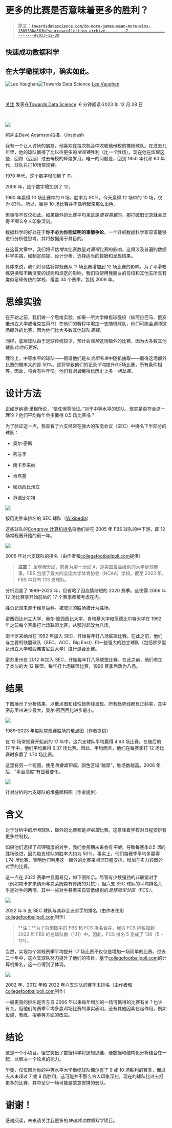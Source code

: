 # 更多的比赛是否意味着更多的胜利？

> 原文：[`towardsdatascience.com/do-more-games-mean-more-wins-1589568a563b?source=collection_archive---------7-----------------------#2023-12-28`](https://towardsdatascience.com/do-more-games-mean-more-wins-1589568a563b?source=collection_archive---------7-----------------------#2023-12-28)

## 快速成功数据科学

## 在大学橄榄球中，确实如此。

[](https://medium.com/@lee_vaughan?source=post_page-----1589568a563b--------------------------------)![Lee Vaughan](https://medium.com/@lee_vaughan?source=post_page-----1589568a563b--------------------------------)[](https://towardsdatascience.com/?source=post_page-----1589568a563b--------------------------------)![Towards Data Science](https://towardsdatascience.com/?source=post_page-----1589568a563b--------------------------------) [Lee Vaughan](https://medium.com/@lee_vaughan?source=post_page-----1589568a563b--------------------------------)

·

[关注](https://medium.com/m/signin?actionUrl=https%3A%2F%2Fmedium.com%2F_%2Fsubscribe%2Fuser%2F5d604015c08b&operation=register&redirect=https%3A%2F%2Ftowardsdatascience.com%2Fdo-more-games-mean-more-wins-1589568a563b&user=Lee+Vaughan&userId=5d604015c08b&source=post_page-5d604015c08b----1589568a563b---------------------post_header-----------) 发表在[Towards Data Science](https://towardsdatascience.com/?source=post_page-----1589568a563b--------------------------------) ·6 分钟阅读·2023 年 12 月 28 日[](https://medium.com/m/signin?actionUrl=https%3A%2F%2Fmedium.com%2F_%2Fvote%2Ftowards-data-science%2F1589568a563b&operation=register&redirect=https%3A%2F%2Ftowardsdatascience.com%2Fdo-more-games-mean-more-wins-1589568a563b&user=Lee+Vaughan&userId=5d604015c08b&source=-----1589568a563b---------------------clap_footer-----------)

--

[](https://medium.com/m/signin?actionUrl=https%3A%2F%2Fmedium.com%2F_%2Fbookmark%2Fp%2F1589568a563b&operation=register&redirect=https%3A%2F%2Ftowardsdatascience.com%2Fdo-more-games-mean-more-wins-1589568a563b&source=-----1589568a563b---------------------bookmark_footer-----------)![](img/71768c494034f40124fab2bf80d83fac.png)

照片由[Dave Adamson](https://unsplash.com/@aussiedave?utm_content=creditCopyText&utm_medium=referral&utm_source=unsplash)拍摄，[Unsplash](https://unsplash.com/photos/a-close-up-of-a-leather-object-with-a-banana-on-it-EnX2W4WtHLg?utm_content=creditCopyText&utm_medium=referral&utm_source=unsplash)

我有一个让人讨厌的朋友，他喜欢在每次机会中吹嘘他母校的橄榄球队。在过去几年里，他的球队赢得了比以往更多的*常规赛*胜利（比*一个*胜场）。现在他在炫耀这些，回顾（远远）过去母校的辉煌岁月。唯一的问题是，回到 1950 年代和 60 年代，球队只打*10*场常规赛。

1970 年代，这个数字增加到了 11。

2006 年，这个数字增加到了 12。

1960 年赢得 10 场比赛中的 9 场，胜率为 90%。今天赢得 12 场中的 10 场，仅为 83%。所以，赢得 10 场比赛并不像听起来那么出色。

但事情不仅仅如此。如果额外的比赛平均来说是*更容易赢*的，那打破旧记录就会显得*不那么*令人印象深刻。

数据科学的好处在于**你不必为你能证明的事情争论**。一个好的数据科学家应该能够进行分析性思考，并将数据用于其目的。

在这篇文章中，我们将评估*增加*比赛数量对*赢得*比赛的影响。这将涉及普遍的数据科学实践，如制定前提、设计分析、选择适当的数据和呈现结果。

具体来说，我们将评估将常规赛从 11 场比赛增加到 12 场比赛的影响。为了平滑教练更换和不断演变的规则和规定的影响，我们将使用我朋友的母校和其他五所具有类似足球传统的学校，覆盖 34 个赛季，包括 2006 年。

# 思维实验

在开始之前，我们做一个思维实验。如果一所大学橄榄球强校（如阿拉巴马、俄亥俄州立大学或俄克拉荷马）在他们的赛程中增加一支随机球队，他们可能会*赢得*这场额外的比赛，因为他们比大多数其他球队*更强*。

同样，底层球队由于足球传统较少，预计会*输掉*这场额外的比赛，因为大多数其他球队*比他们更好*。

理论上，中等水平的球队——假设他们是从*全部名单*中随机抽取——赢得这场额外比赛的概率大约是 50%。这将导致他们的记录*平均*提升*0.5*场比赛，所有条件相等。因此，将会有些年份，他们有*机会*赢得比历史上多*一场比赛*。

# 设计方法

正如罗纳德·里根所说，“信任但需验证。”对于中等水平的球队，现实是否符合这一理论？他们平均每年会多赢得 0.5 场比赛吗？

为了验证这一点，我查看了六支经常在强大的东南会议（SEC）中排名下半部分的球队：

+   奥尔·密斯

+   密苏里

+   南卡罗来纳

+   肯塔基

+   密西西比州立

+   范德比尔特

![](img/fd2891a25b2c24edc9ac7f0f14cc1fd7.png)

按历史胜率排名的 SEC 球队（[Wikipedia](https://en.wikipedia.org/wiki/Southeastern_Conference)）

这些球队的[Congrove 计算机排名](https://www.collegefootballpoll.com/rankings/year/2005/)将他们排在 2005 年 FBS 球队的中下游，即 12 场常规赛开始的前一年。

![](img/329cff638f959751d3aa0444fffec898.png)

2005 年对六支球队的排名（由作者和[collegefootballpoll.com](https://www.collegefootballpoll.com/rankings/year/2005/)提供）

> **注意：** *足球碗分区*，前身为*第一分区 A*，是美国最高级别的大学足球赛事。FBS 包括了最大的全国大学体育协会（NCAA）学校。截至 2023 年，FBS 中共有 133 支球队。

分析涵盖了 1989–2023 年，但省略了因疫情缩短的 2020 赛季。这使得 2006 年 12 场比赛季开始前后的 17 个赛季都被考虑在内。

胜负记录来源于维基百科。被取消的胜场被计为胜场。

密西西比州立大学、奥尔·密西西比大学、肯塔基大学和范德比尔特大学在 1992 年之前每个赛季打七场联盟比赛，从那时起改为八场。

南卡罗来纳州在 1992 年加入 SEC，开始每年打八场联盟比赛。在此之前，他们与主要的联盟球队（SEC、ACC、Big East）和一些强大的独立球队（包括佛罗里达州立大学和西弗吉尼亚大学）进行混合比赛。

密苏里州在 2012 年加入 SEC，开始每年打八场联盟比赛。在此之前，他们参加了类似的大 12 联盟，每年打七场联盟比赛，1996 赛季后改为八场。

# 结果

下图展示了分析结果，以散点图和线性趋势线呈现。所有趋势线都有正斜率，其中密苏里州进步最大，奥尔·密西西比进步最小。

![](img/0d9e320b11b61233f1cf2965afe15edc.png)

1989–2023 年每队常规赛胜场的散点图（作者提供）

在 12 场常规赛开始前的 17 年中，这六支球队平均赢得 4.63 场比赛。在随后的 17 年中，他们平均赢得 6.37 场比赛。因此，平均而言，他们在每赛季打 12 场比赛时多赢了 1.74 场比赛。

这里有另一个视图，使用*堆叠面积图*。颜色区域“越厚”，胜场数越高。2006 年后，“平台高度”有显著变化。

![](img/6c375b1a859cb022f603e0cb1c546211.png)

针对分析的六支球队的堆叠面积图（作者提供）

# 含义

对于分析中的*所有*球队，额外的比赛都是*非联盟*比赛。这意味着学校对日程安排有更多控制权。

如果他们选择了*同等*强度的对手，我们会预期未来会有*平衡*，导致每赛季*0.5 场*的胜场改进，因为每支球队的胜率大约为 50%。事实上，他们每赛季平均多赢得*1.74 场*比赛，表明他们利用这一额外的比赛来*填充*日程安排，增加与实力较弱的对手的比赛。

这一点在 2022 赛季中显而易见，如下图所示。尽管有少数强劲的非联盟对手（例如南卡罗来纳州与克莱姆森有传统的对抗），但六支 SEC 球队的平均排名几乎是对手的两倍。其中一些对手甚至来自较低级别的*足球冠军分区（FCS）*。

![](img/64b6fd78faf66782f887946d2235b727.png)

2022 年 6 支 SEC 球队与其非会议对手的排名（由作者使用[collegefootballpoll.com](https://www.collegefootballpoll.com/rankings/year/2002/)制作）

> **注：**为了将前图中的 FBS 和 FCS 排名合并，我将 FCS 排名加到 2022 年 FBS 的总球队数（131）中。因此，FCS 排名 5 变成了 136（5 + 131）。

当然，实现每个常规赛季平均提升 1.7 场比赛不仅仅是增加一场简单的比赛。过去二十年中，这六支球队努力提升了他们的项目，基于[collegefootballpoll.com](https://www.collegefootballpoll.com/rankings/year/2002/)的计算机排名，这一点得到了体现。

![](img/efcd5205a0e1d2fbfbd196e14e90e5c1.png)

2002 年、2012 年和 2022 年六支球队的赛季末排名（由作者和[collegefootballpoll.com](https://www.collegefootballpoll.com/rankings)制作）

一般更高的排名是否与自 2006 年以来每年增加的一场可赢得的比赛有关？也许有关。但他们每赛季平均多赢*两*场比赛的事实表明，还有其他因素在起作用，例如设施、教练、招募等方面的改进。

# 结论

这是一个小项目，但它突出了数据科学将逻辑思维、硬数据和结构化分析结合在一起，以解决一个论点的能力。

毕竟，仅仅因为你的中等水平大学橄榄球队偶尔有了 9 或 10 场胜利的赛季，而过去从未超过 7 或 8 场胜利，这可能并不那么令人印象深刻。现在的球队比过去打更多的比赛，其中至少一场可能是故意安排的弱队。

# 谢谢！

感谢阅读，未来请关注我更多的*快速成功数据科学*项目。
